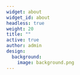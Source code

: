 ```yaml
---
widget: about
widget_id: about
headless: true
weight: 20
title: ""
active: true
author: admin
design:
  background:
    image: background.png
---
```

